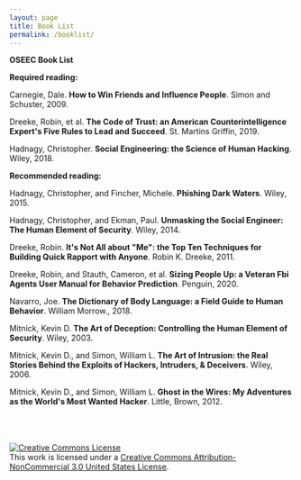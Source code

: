 ```yaml
---
layout: page
title: Book List
permalink: /booklist/
---
```

**OSEEC Book List**



**Required reading:**

Carnegie, Dale. __How to Win Friends and Influence People__. Simon and Schuster, 2009.

Dreeke, Robin, et al. __The Code of Trust: an American Counterintelligence Expert&#39;s Five Rules to Lead and Succeed__. St. Martins Griffin, 2019.

Hadnagy, Christopher. __Social Engineering: the Science of Human Hacking__. Wiley, 2018.



**Recommended reading:**

Hadnagy, Christopher, and Fincher, Michele. __Phishing Dark Waters__. Wiley, 2015.

Hadnagy, Christopher, and Ekman, Paul. __Unmasking the Social Engineer: The Human Element of Security__. Wiley, 2014.

Dreeke, Robin. __It&#39;s Not All about &quot;Me&quot;: the Top Ten Techniques for Building Quick Rapport with Anyone__. Robin K. Dreeke, 2011.

Dreeke, Robin,  and Stauth, Cameron, et al. __Sizing People Up: a Veteran Fbi Agents User Manual for Behavior Prediction__. Penguin, 2020.

Navarro, Joe. __The Dictionary of Body Language: a Field Guide to Human Behavior__. William Morrow., 2018.

Mitnick, Kevin D. __The Art of Deception: Controlling the Human Element of Security__. Wiley, 2003.

Mitnick, Kevin D., and Simon, William L. __The Art of Intrusion: the Real Stories Behind the Exploits of Hackers, Intruders, &amp; Deceivers__. Wiley, 2006.

Mitnick, Kevin D., and Simon, William L. __Ghost in the Wires: My Adventures as the World&#39;s Most Wanted Hacker__. Little, Brown, 2012.

<br><br><br>
<a rel="license" href="http://creativecommons.org/licenses/by-nc/3.0/us/"><img alt="Creative Commons License" style="border-width:0" src="https://i.creativecommons.org/l/by-nc/3.0/us/88x31.png" /></a><br />This work is licensed under a <a rel="license" href="http://creativecommons.org/licenses/by-nc/3.0/us/">Creative Commons Attribution-NonCommercial 3.0 United States License</a>.</p>

 
